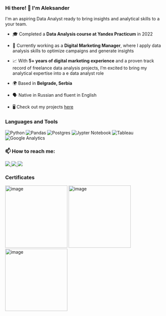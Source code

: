 ### Hi there! 👋 I'm Aleksander
I'm an aspiring Data Analyst ready to bring insights and analytical skills to a your team.

* 🎓 Completed a **Data Analysis course at Yandex Practicum** in 2022
* 💼 Currently working as a **Digital Marketing Manager**, where I apply data analysis skills to optimize campaigns and generate insights
* 📈 With **5+ years of digital marketing experience** and a proven track record of freelance data analysis projects, I’m excited to bring my analytical expertise into a e data analyst role


* 🌍 Based in **Belgrade, Serbia**
* 🗣️ Native in Russian and fluent in English
* 🖥️ Check out my projects [here](https://github.com/aaallexandr/My-Projects)
  
### Languages and Tools 

![Python](https://img.shields.io/badge/python-3670A0?style=for-the-badge&logo=python&logoColor=ffdd54) ![Pandas](https://img.shields.io/badge/pandas-%23150458.svg?style=for-the-badge&logo=pandas&logoColor=white) 
![Postgres](https://img.shields.io/badge/postgres-%23316192.svg?style=for-the-badge&logo=postgresql&logoColor=white)
![Jypter Notebook](https://img.shields.io/badge/jypter_notebook-F37726?style=for-the-badge&logo=matplotlib&logoColor=12557C&labelColor=F37726&color=F37726) 
![Tableau](https://img.shields.io/badge/tableau-white?style=for-the-badge&logo=tableau&logoColor=white&labelColor=26579A&color=26579A)
![Google Analytics](https://img.shields.io/badge/google_analytics-F2A600?style=for-the-badge&logo=googleanalytics&logoColor=white&labelColor=F2A600&color=F2A600)
                    
### 📫 How to reach me:

<div id="badges" class="badge-container">

<a href="https://www.linkedin.com/in/aleksander-aleksakhin/">
<img src="https://img.shields.io/badge/Linkedin-blue?style=for-the-badge&logo=linkedin&logoColor=white&labelColor=0B66C2&color=0B66C2"/>
</a>
  
<a href="https://www.facebook.com/profile.php?id=100031297215038">
<img src="https://img.shields.io/badge/Facebook-blue?style=for-the-badge&logo=facebook&logoColor=white&labelColor=0766FF&color=0766FF&link=https%3A%2F%2"/>
</a><a href="https://t.me/a_aleksakhin">
  
<img src="https://img.shields.io/badge/Telegram-blue?style=for-the-badge&logo=telegram&logoColor=white&labelColor=32A7DB&color=32A7DB"/>
</a>

</div>

### Certificates

[<img width="200" alt="image" src="https://github.com/aaallexandr/About-Me/assets/126966529/3363a4f3-48d4-4a8a-a434-26c38b158995">](https://drive.google.com/file/d/18mDR9cHZLDsEKo2zzXvPCzEegvs_z0bi/view?usp=sharing) 
[<img width="200" alt="image" src="https://github.com/aaallexandr/aaallexandr/assets/126966529/6a1efe0e-4c12-49b9-876a-15aec8c3fc27">](https://stepik.org/cert/1501070?lang=en)
[<img width="200" alt="image" src="https://api.accredible.com/v1/frontend/credential_website_embed_image/certificate/103749573">](https://skillshop.credential.net/0a82e054-8fa9-41bf-93fb-2a01feb0c119#gs.9dmy0rhttps://skillshop.credential.net/0a82e054-8fa9-41bf-93fb-2a01feb0c119#gs.9dmy0r)





